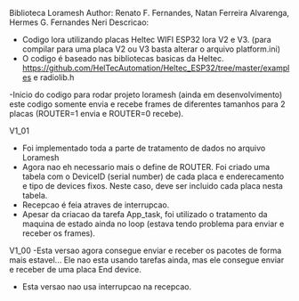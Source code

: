 Biblioteca Loramesh
Author: Renato F. Fernandes, Natan Ferreira Alvarenga, Hermes G. Fernandes Neri
Descricao:  
   - Codigo lora utilizando placas Heltec WIFI ESP32 lora V2 e V3. 
    (para compilar para uma placa V2 ou V3 basta alterar o arquivo platform.ini)
   - O codigo é baseado nas bibliotecas basicas da Heltec.
   https://github.com/HelTecAutomation/Heltec_ESP32/tree/master/examples
   e radiolib.h 

   -Inicio do codigo para rodar projeto loramesh (ainda em desenvolvimento)
   este codigo somente envia e recebe frames de diferentes tamanhos para 2 placas (ROUTER=1 envia e ROUTER=0 recebe).

V1_01
   - Foi implementado toda a parte de tratamento de dados no arquivo Loramesh
   - Agora nao eh necessario mais o define de ROUTER. Foi criado uma tabela com o DeviceID (serial number) de cada placa e enderecamento e tipo de devices fixos. 
     Neste caso, deve ser incluido cada placa nesta tabela.
   - Recepcao é feia atraves de interrupcao. 
   - Apesar da criacao da tarefa App_task, foi utilizado o tratamento da maquina de estado ainda no loop (estava tendo problema para enviar e receber os frames).
        

V1_00
   -Esta versao agora consegue enviar e receber os pacotes de forma mais estavel...
   Ele nao esta usando tarefas ainda, mas ele consegue enviar e receber de uma placa End device. 
   - Esta versao nao usa interrupcao na recepcao.

   
   
